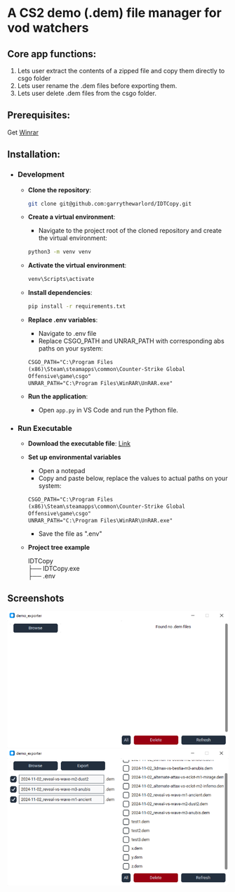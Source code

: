 # A CS2 demo (.dem) file manager for vod watchers

## Core app functions:
1. Lets user extract the contents of a zipped file and copy them directly to csgo folder
2. Lets user rename the .dem files before exporting them.
3. Lets user delete .dem files from the csgo folder.

## Prerequisites:

Get [Winrar](https://www.win-rar.com/start.html?&L=0)

## Installation:

- ### Development
    - **Clone the repository**:
        ```bash
        git clone git@github.com:garrythewarlord/IDTCopy.git
        ```

    - **Create a virtual environment**:
        - Navigate to the project root of the cloned repository and create the virtual environment:
        ```bash
        python3 -m venv venv
        ```

    - **Activate the virtual environment**:
        ```bash
        venv\Scripts\activate
        ```

    - **Install dependencies**:
        ```bash
        pip install -r requirements.txt
        ```
    
    - **Replace .env variables**:
        * Navigate to .env file
        * Replace CSGO_PATH and UNRAR_PATH with corresponding abs paths on your system:
        ```
        CSGO_PATH="C:\Program Files (x86)\Steam\steamapps\common\Counter-Strike Global Offensive\game\csgo"
        UNRAR_PATH="C:\Program Files\WinRAR\UnRAR.exe"
        ```


    - **Run the application**:
        * Open `app.py` in VS Code and run the Python file.


- ### Run Executable
    - **Download the executable file**:
    [Link](https://github.com/garrythewarlord/IDTCopy/releases/tag/v1.0)

    - **Set up environmental variables**
        * Open a notepad
        * Copy and paste below, replace the values to actual paths on your system:
        ```
        CSGO_PATH="C:\Program Files (x86)\Steam\steamapps\common\Counter-Strike Global Offensive\game\csgo"
        UNRAR_PATH="C:\Program Files\WinRAR\UnRAR.exe"
        ```
        * Save the file as ".env"
    
    - **Project tree example** 

        IDTCopy \
        ├── IDTCopy.exe \
        ├── .env 


## Screenshots
![alt text](<Screenshot 2024-10-25 012245-1.png>)
\
![alt text](<Screenshot 2024-10-25 215129.png>)
